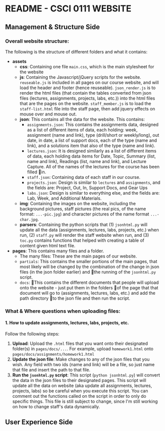 ﻿# README - CSCI 0111 WEBSITE

## Management & Structure Side

### Overall website structure:
The following is the structure of different folders and what it contains:

 - **assets**
	 - **css**: Containing one file `main.css`, which is the main stylesheet for the website
	 - **js**: Containing the Javascript/jQuery scripts for the website. `reuseable.js` is included in all pages on our course website, and will load the header and footer (hence reuseable). `json_render.js` is to render the html files (that contain the tables converted from json files (lectures, assignments, projects, labs, etc.)) into the html files that are the pages on the website. `staff_member.js` is to load the `staff-list.html` file into the staff page, then add jquery effects on mouse over and mouse out.
	 - **json**: This contains all the data for the website. This contains:
		 - `assignments.json`: This contains the assignments data, designed as a list of different items of data, each holding: week, assignment (name and link), type (drill/short or weekly/long), out date, in date, a list of support docs, each of the type (name and link), and a solutions item that also of the type (name and link).
		 - `lectures.json`: It is designed similarly as a list of different items of data, each holding data items for Date, Topic, Summary (list, name and link), Readings (list, name and link), and Lecture Capture. All of the names of the lectures for the course has been filled in.
		 - `staff.json`: Containing data of each staff in our course.
		 - `projects.json`: Design is similar to `lectures` and `assignments`, and the fields are: Project, Out, In, Support Docs, and Gear Ups
		 - `labs.json`: Design is similar to everything else, and the fields are: Lab, Week, and Additional Materials.
	 - **img**: Containing the images on the website, including the background pictures, staff pictures (the real pics, of the name format: `...-pic.jpg`) and character pictures of the name format `...-char.jpg`.
	 - **parsers**: Containing the python scripts that (1) `jsonhtml.py` will update all the data (assignments, lectures, labs, projects, etc.) when run, (2) `staff.py` will render the staff website when run, and (3) `toc.py` contains functions that helped with creating a table of content given html text file.
 - **pages**: This contains many files and a folder.
	 - The many files: These are the main pages of our website.
	 - `partials`: This contains the smaller portions of the main pages, that most likely will be changed by the combination of the change in json files (in the json folder earlier) and the running of the `jsonhtml.py` script.
	 - `docs`: This contains the different documents that people will upload onto the website - just put them in the folders of the page that that document will go to (assignments, lectures, labs, etc.) and add the path directory to the json file and then run the script.

### What & Where questions when uploading files:

#### 1. How to update assignments, lectures, labs, projects, etc.

Follow the following steps:

 1. **Upload**:  Upload the `.html` files that you want onto their designated folder(s) in `pages/docs/...`. For example, upload `homework1.html` onto `pages/docs/assignments/homework1.html`
 2. **Update the json file**: Make changes to any of the json files that you wish. Any field with two ids (name and link) will be a file, so just name that file and insert the path to that file.
 3. **Run the `jsonhtml.py` script**: This script (`python jsonhtml.py`) will convert the data in the json files to their designated pages. This script will update all the data on website (aka update all assignments, lectures, projects, labs) so be careful when you execute this script. You can comment out the functions called on the script in order to only do specific things. This file is still subject to change, since I'm still working on how to change staff's data dynamically.

## User Experience Side
